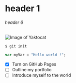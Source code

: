 # header 1
###### header 6


![Image of Yaktocat](https://octodex.github.com/images/yaktocat.png)

```
$ git init
```

``` javascript
var myVar = "Hello world !";
```

- [x] Turn on GitHub Pages
- [ ] Outline my portfolio
- [ ] Introduce myself to the world
